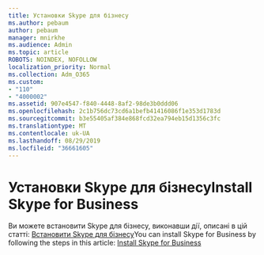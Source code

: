 ```yaml
---
title: Установки Skype для бізнесу
ms.author: pebaum
author: pebaum
manager: mnirkhe
ms.audience: Admin
ms.topic: article
ROBOTS: NOINDEX, NOFOLLOW
localization_priority: Normal
ms.collection: Adm_O365
ms.custom:
- "110"
- "4000002"
ms.assetid: 907e4547-f840-4448-8af2-98de3b0ddd06
ms.openlocfilehash: 2c1b756dc73cd6a1befb41416086f1e353d1783d
ms.sourcegitcommit: b3e55405af384e868fcd32ea794eb15d1356c3fc
ms.translationtype: MT
ms.contentlocale: uk-UA
ms.lasthandoff: 08/29/2019
ms.locfileid: "36661605"
---
```

# <a name="install-skype-for-business"></a><span data-ttu-id="91d13-102">Установки Skype для бізнесу</span><span class="sxs-lookup"><span data-stu-id="91d13-102">Install Skype for Business</span></span>

<span data-ttu-id="91d13-103">Ви можете встановити Skype для бізнесу, виконавши дії, описані в цій статті: [Встановити Skype для бізнесу](https://support.office.com/article/Install-Skype-for-Business-8a0d4da8-9d58-44f9-9759-5c8f340cb3fb.aspx)</span><span class="sxs-lookup"><span data-stu-id="91d13-103">You can install Skype for Business by following the steps in this article: [Install Skype for Business](https://support.office.com/article/Install-Skype-for-Business-8a0d4da8-9d58-44f9-9759-5c8f340cb3fb.aspx)</span></span>
  